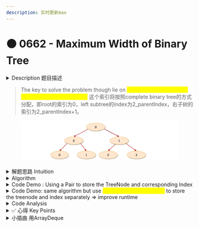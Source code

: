 ```yaml
---
description: 实时更新max
---
```


# 🟠 0662 - Maximum Width of Binary Tree

<details>

<summary>Description 题目描述 </summary>

Given the `root` of a binary tree, return _the **maximum width** of the given tree_.

The **maximum width** of a tree is the maximum **width** among all levels.

The **width** of one level is defined as the length between the end-nodes (the leftmost and rightmost non-null nodes), where the null nodes between the end-nodes that would be present in a complete binary tree extending down to that level are also counted into the length calculation.

It is **guaranteed** that the answer will in the range of a **32-bit** signed integer.

```
           1
         /   \
        3     2
       / \     \  
      5   3     9 

Output: 4
Explanation: third level with the length 4 (5,3,null,9).
```

```
          1
         / \
        3   2
       /     \  
      5       9 
     /         \
    6           7
Output: 8
Explanation: fourth level with the length 8 (6,null,null,null,null,null,null,7)
```

<pre><code>          1
         / \
        3   2 
       /        
      5      
<strong>
</strong>Output: 2
Explanation: second level with the length 2 (3,2).
</code></pre>

```
          1
         /  
        3    
       / \       
      5   3     

Output: 2
Explanation: third level with the length 2 (5,3).
```

</details>

> The key to solve the problem though lie on <mark style="color:yellow;">**how we index the nodes that are on the same level.**</mark>  这个索引将按照complete binary tree的方式分配，即root的索引为0，left subtree的index为2_parentIndex，右子树的索引为2_parentIndex+1。

<figure><img src="../../.gitbook/assets/image (2) (1).png" alt=""><figcaption></figcaption></figure>

<details>

<summary>解题思路 Intuition </summary>

intuition: 用level order traversal, 形成每层的一个nested list&#x20;

</details>

<details>

<summary>Algorithm </summary>

<pre><code>我们按照完全二叉树的方式为每个节点分配索引。
根节点的索引为0，左子节点的索引为2parentIndex，右子节点的索引为2parentIndex+1。
所以，树的节点和其对应的索引如下：
    1(0)      [(1, 0)]
   /   \
 3(0)  2(1)   [(3, 0), (2, 1)]   -> 首部索引：0，尾部索引：1，宽度：1 - 0 + 1 = 2
 /
5(0)          [(5, 0)]   -> 首部索引：0，尾部索引：0，宽度：0 - 0 + 1 = 1
==========================================================================
    1(0)      [(1, 0)]
   /   \
 3(0)  2(1)   [(3, 0), (2, 1)]   -> <a data-footnote-ref href="#user-content-fn-1">索引</a>：0，尾部索引：1，宽度：1 - 0 + 1 = 2
 / \     \
5(0) 3(1) 9(3)  [(5, 0), (3, 1), (9, 3)]   -> 首部索引：0，尾部索引：3，宽度：3 - 0 + 1 = 4
</code></pre>

算法步骤：

1. <mark style="color:orange;">**Initialization**</mark>\
   **-** Initialize 一个empty queue，enqueue  <mark style="color:blue;">**root.val及index**</mark> as a <mark style="color:yellow;">**PAIR**</mark>\
   **-** Initialize a variable <mark style="color:yellow;">**maxWidth**</mark> to record the maximum width -- to be updated
2. <mark style="color:orange;">**Loop**</mark>: when the queue is not empty, process each level of the tree
   * <mark style="color:blue;">**Calculate Width**</mark>: Record the indices of the front and end nodes in the queue. \
     The width of this level is `endIndex - frontIndex + 1`.
   * <mark style="color:blue;">**Update Max Width**</mark>: If the calculated width is larger than `maxWidth`, update `maxWidth`.
   * <mark style="color:blue;">**Enqueue Children**</mark>: Traverse each node in the queue (i.e., all nodes at the current level), enqueue their children nodes with their corresponding indices. The index of the left child node is `2 * index`, and the index of the right child node is `2 * index + 1`.
3. 返回所有层中宽度最大的值。

</details>

<details>

<summary>Code Demo : Using  a Pair to store the TreeNode and corresponding Index</summary>

This algorithm computes the maximum width of a binary tree using a <mark style="color:yellow;">**breadth-first search (BFS) approach**</mark>. Here are the steps:

1. <mark style="color:yellow;">**Initialization**</mark>
   1. Initialize an <mark style="color:blue;">**empty queu**</mark>e and add a <mark style="color:blue;">**pair of root and 0**</mark> to it. \
      This pair represents a node and its corresponding index at a given level.
   2. Initialize <mark style="color:blue;">**maxWidth**</mark> as `0`. This variable will <mark style="color:blue;">**keep track of the maximum width of the tree across all levels.**</mark>
2. <mark style="color:yellow;">**Loop**</mark>: Start a <mark style="color:blue;">**WHILE**</mark> loop that continues until the queue is empty. This loop will iterate level by level through the tree.
   1. For each level, record the <mark style="color:blue;">**size**</mark> of the queue, which represents the total number of nodes at this level.
   2. Initialize `left` and `right` variables as `-1`. These variables will hold the indices of the leftmost and rightmost nodes at each level.
   3. Start a <mark style="color:yellow;">**FOR loop**</mark> that iterates `size` times. This loop will process all nodes at the current level.
      1. For each node at the current level, remove the node from the queue and get its index.
      2. If the node is the first at its level (`i == 0`), record its index in `left`. If the node is the last at its level (`i == size - 1`), record its index in `right`.
      3. If the current node has a left child, add a pair of the left child and its corresponding index (`2 * index`) to the queue. If the current node has a right child, add a pair of the right child and its corresponding index (`2 * index + 1`) to the queue.
      4. After processing all nodes at the current level, calculate the width of this level as `right - left + 1`, and update `maxWidth` if the current level's width is greater than `maxWidth`.
3. Finally, return `maxWidth` as the maximum width of the binary tree.

```java
class Solution {
    public int widthOfBinaryTree(TreeNode root) {
     // ========= Initialization ============
        Queue<Pair<TreeNode, Integer>> queue = new LinkedList<>();
        queue.offer(new Pair<>(root, 0));
        int maxWidth = 0;
      
     // ============== Loop ==================
        while (!queue.isEmpty()) {
        
            int size = queue.size();
            int left = -1, right = -1;

            for (int i = 0; i < size; i++) {
                Pair<TreeNode, Integer> pair = queue.poll();
                TreeNode node = pair.getKey();
                int index = pair.getValue();
                
                // check
                if (i == 0) left = index;
                if (i == size - 1) right = index;
                // update queue: check left and right 
                if (node.left != null) {
                    queue.offer(new Pair<>(node.left, 2 * index));
                }
                if (node.right != null) {
                    queue.offer(new Pair<>(node.right, 2 * index + 1));
                }
            }

            maxWidth = Math.max(maxWidth, right - left + 1);
        }

        return maxWidth;
    }
}
```

</details>

<details>

<summary>Code Demo: same algorithm but use <mark style="color:yellow;">TWO QUEUES(linked list)</mark> to store the treenode and index separately => improve runtime</summary>

```java
class Solution {
    public int widthOfBinaryTree(TreeNode root) {
        // ========= Initialization ============
        // Initialization: two empty queue
        Queue<TreeNode> nodeQueue = new LinkedList<>(); // store each node to get the size
        Queue<Integer> indexQueue = new LinkedList<>(); // store each node's level index
        nodeQueue.offer(root);
        indexQueue.offer(0);
        // Initialization: maxWidth = 0 => to be updated
        int maxWidth = 0;
        
        // ============== Loop ==================
        while (!nodeQueue.isEmpty()) {
            int levelSize = nodeQueue.size(); // get the size of iteration
            int frontIndex = -1;
            int endIndex = -1; 

            // start level iteration using FOR lop
            for (int i = 0; i < levelSize; i++) {
                
                TreeNode currNode = nodeQueue.poll();
                int currIndex = indexQueue.poll();

                // check if the index is the front/end index
                if (i == 0) frontIndex = currIndex; // if it is, update the level frontIndex
                if (i == levelSize - 1) endIndex = currIndex; // and endIndex
                
                // check if the currNode have left/right child 
                if (currNode.left != null) {
                    nodeQueue.add(currNode.left);
                    indexQueue.add(currIndex*2);
                } 
                if (currNode.right != null) {
                    nodeQueue.add(currNode.right);
                    indexQueue.add(currIndex*2 + 1);
                }
            }
            // after each level traversal, update the maxWidth
            maxWidth = Math.max(maxWidth, (endIndex - frontIndex + 1));
        }
        return maxWidth;
    }
    
}
```

</details>

<details>

<summary>Code Analysis</summary>

Time Complexity:

The time complexity of this algorithm is O(N), where N is the total number of nodes in the tree. This is because the algorithm processes each node exactly once.

Space Complexity:

The space complexity of this algorithm is O(N), where N is the total number of nodes in the tree. This is because in the worst case, the queue might need to store all the leaf nodes at the deepest level. In a complete binary tree, the deepest level could have N/2 nodes, so the space complexity is O(N).

</details>

<details>

<summary>✅ 心得 Key Points</summary>

* 害 用<mark style="color:yellow;">**bfs的路径**</mark>不熟悉，用queue的while + for loop 不能怕
* 还有一个是要一直update一个maxWidth的value,
* 这道题medium的点在于对每个<mark style="color:yellow;">**level的node的index的标记**</mark>，这个是第一次遇到
  * 以及<mark style="color:red;">**root index**</mark> = 0, <mark style="color:red;">**left child**</mark> = 2\*ParentIndex, <mark style="color:red;">**right child**</mark> = 2\*ParentIndex + 1
  * 以及<mark style="color:red;">**width**</mark>的理解 <mark style="color:blue;">**rightIndex - leftIndex + 1**</mark>
* 用到了<mark style="color:yellow;">**Pair**</mark>，对于pair来讲java有build in 的class，可以直接调用，但是initiliaztion之类的很容易出错
* 也可以不用pair，建立两个queue: linked list
* gpt4还说用ArrayDequeu来储存queue，算了吧

</details>

<details>

<summary>小插曲 用ArrayDeque</summary>

`ArrayDeque` is a class in Java that provides a way to apply resizable-array and implements the `Deque` interface. It is also known as "Array Double Ended Queue" because it can add or remove elements from both ends.

`ArrayDeque` is faster than `Stack` when used as a stack, and faster than `LinkedList` when used as a queue. Most `ArrayDeque` operations run in amortized constant time.

Here are some important points about `ArrayDeque`:

1. It does not have capacity restrictions; it grows as necessary to support operations.
2. `null` elements are prohibited in the `ArrayDeque`.
3. They are not thread-safe; in the absence of external synchronization, `ArrayDeque` does not support concurrent access by multiple threads.
4. This class is likely to be faster than `Stack` when used as a stack, and faster than `LinkedList` when used as a queue.

Here is a simple example of how to use `ArrayDeque`:

```java
import java.util.ArrayDeque;
import java.util.Deque;

public class Main {
    public static void main(String[] args) {
        Deque<String> deque = new ArrayDeque<>();

        // Add elements.
        deque.add("Element 1 (Tail)");
        deque.addFirst("Element 2 (Head)");
        deque.addLast("Element 3 (Tail)");
        deque.push("Element 4 (Head)"); // Adds to the head
        deque.offer("Element 5 (Tail)");
        deque.offerFirst("Element 6 (Head)");
        deque.offerLast("Element 7 (Tail)");

        // Iterate through the deque elements.
        for (String element : deque) {
            System.out.println("Element : " + element);
        }

        // Remove elements.
        deque.removeFirst();
        deque.removeLast();
        deque.pop();

        System.out.println("Deque after removing elements: " + deque);
    }
}
```

This code shows how to add elements to the head and tail of an `ArrayDeque`, iterate over its elements, and remove elements from the head and tail.\


```java
import java.util.*;

class Solution {
    public int widthOfBinaryTree(TreeNode root) {
        Deque<TreeNode> nodeQueue = new ArrayDeque<>();
        Deque<Integer> indexQueue = new ArrayDeque<>();
        nodeQueue.offer(root);
        indexQueue.offer(0);
        int maxWidth = 0;

        while (!nodeQueue.isEmpty()) {
            int size = nodeQueue.size();
            int left = -1, right = -1;

            for (int i = 0; i < size; i++) {
                TreeNode node = nodeQueue.poll();
                int index = indexQueue.poll();

                if (i == 0) left = index;
                if (i == size - 1) right = index;

                if (node.left != null) {
                    nodeQueue.offer(node.left);
                    indexQueue.offer(2 * index);
                }
                if (node.right != null) {
                    nodeQueue.offer(node.right);
                    indexQueue.offer(2 * index + 1);
                }
            }

            maxWidth = Math.max(maxWidth, right - left + 1);
        }

        return maxWidth;
    }
}
```

</details>



[^1]: 
